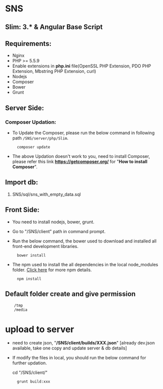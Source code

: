 # SNS

## Slim: 3.* & Angular Base Script

## Requirements:

* Nginx 
* PHP >= 5.5.9
* Enable extensions in **php.ini** file(OpenSSL PHP Extension, PDO PHP Extension, Mbstring PHP Extension, curl)
* Nodejs
* Composer
* Bower
* Grunt


## Server Side:
### Composer Updation:

* To Update the Composer, please run the below command in following path `/SNS/server/php/Slim`.  

        composer update
    
* The above Updation doesn't work to you, need to install Composer, please refer this link **https://getcomposer.org/**  for "**How to install Composer**".

## Import db: 

1. SNS/sql/sns_with_empty_data.sql


## Front Side:

* You need to install nodejs, bower, grunt.

* Go to "/SNS/client" path in command prompt.

* Run the below command, the bower used to download and installed all front-end development libraries.

        bower install

* The npm used to install the all dependencies in the local node_modules folder. [Click here](http://git8.ahsan.in/root/LaravelBase/blob/master/trunk/lumen/docs/Npm.md) for more npm details.

        npm install    


## Default folder create and give permission 

        /tmp
        /media

# upload to server

* need to create json, "**/SNS/client/builds/XXX.json**" [already dev.json available, take one copy and update server & db details]
* If modify the files in local, you should run the below command for further updation.  
  
  cd "/SNS/client/"

        grunt build:xxx      

